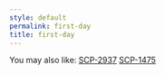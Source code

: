 ```yaml
---
style: default
permalink: first-day
title: first-day
---
```

You may also like:
[SCP-2937](http://scp-wiki.net/scp-2937)
[SCP-1475](http://scp-wiki.net/scp-1475)